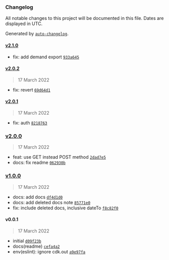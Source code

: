 ### Changelog

All notable changes to this project will be documented in this file. Dates are displayed in UTC.

Generated by [`auto-changelog`](https://github.com/CookPete/auto-changelog).

#### [v2.1.0](https://github.com/wmakeev/business-gas-moysklad-1c-export/compare/v2.0.2...v2.1.0)

- fix: add demand export [`933a645`](https://github.com/wmakeev/business-gas-moysklad-1c-export/commit/933a64571662181ef778901d8017c908286d2e08)

#### [v2.0.2](https://github.com/wmakeev/business-gas-moysklad-1c-export/compare/v2.0.1...v2.0.2)

> 17 March 2022

- fix: revert [`69d64d1`](https://github.com/wmakeev/business-gas-moysklad-1c-export/commit/69d64d1b8499d9dfeca9fec587c3f02f6e3404ea)

#### [v2.0.1](https://github.com/wmakeev/business-gas-moysklad-1c-export/compare/v2.0.0...v2.0.1)

> 17 March 2022

- fix: auth [`8218763`](https://github.com/wmakeev/business-gas-moysklad-1c-export/commit/8218763f3b6ac46843a1b12fc7bf0dfe773fd189)

### [v2.0.0](https://github.com/wmakeev/business-gas-moysklad-1c-export/compare/v1.0.0...v2.0.0)

> 17 March 2022

- feat: use GET instead POST method [`2dad7e5`](https://github.com/wmakeev/business-gas-moysklad-1c-export/commit/2dad7e5ed2aa8635d0a46196ae873a5c11ca4821)
- docs: fix readme [`062930b`](https://github.com/wmakeev/business-gas-moysklad-1c-export/commit/062930ba29e2b412311ed5904dceccd6b93a5582)

### [v1.0.0](https://github.com/wmakeev/business-gas-moysklad-1c-export/compare/v0.0.1...v1.0.0)

> 17 March 2022

- docs: add docs [`df4d1d0`](https://github.com/wmakeev/business-gas-moysklad-1c-export/commit/df4d1d016d249ff23258b040119e9ac29e04f842)
- docs: add deleted docs note [`85771e0`](https://github.com/wmakeev/business-gas-moysklad-1c-export/commit/85771e0d094728bae81219d2791eab2a7e30cd3f)
- fix: include deleted docs, inclusive dateTo [`f8c82f0`](https://github.com/wmakeev/business-gas-moysklad-1c-export/commit/f8c82f0c6c1573238d057da40560231734c77378)

#### v0.0.1

> 17 March 2022

- initial [`d09f23b`](https://github.com/wmakeev/business-gas-moysklad-1c-export/commit/d09f23b1b8f2221174ec1cb4497c643eaa3f41ae)
- docs(readme) [`cefa4a2`](https://github.com/wmakeev/business-gas-moysklad-1c-export/commit/cefa4a22602482facb613314a756deced1b20372)
- env(eslint): ignore cdk.out [`a9e97fa`](https://github.com/wmakeev/business-gas-moysklad-1c-export/commit/a9e97fa3769aed7887ad03538944ed87330a4438)
